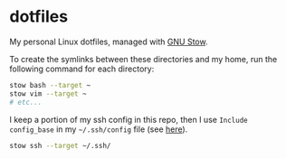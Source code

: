 # dotfiles

My personal Linux dotfiles, managed with [GNU Stow](https://savannah.gnu.org/projects/stow/).

To create the symlinks between these directories and my home, run the following command for each directory:

```sh
stow bash --target ~
stow vim --target ~
# etc...
```

I keep a portion of my ssh config in this repo, then I use `Include config_base` in my `~/.ssh/config` file (see [here](https://superuser.com/questions/247564/is-there-a-way-for-one-ssh-config-file-to-include-another-one)).

```sh
stow ssh --target ~/.ssh/
```
